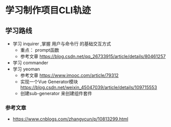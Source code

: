 # 学习制作项目CLI轨迹

## 学习路线
- 学习 inquirer ,掌握 用户与命令行 的基础交互方式
  * 重点： prompt函数
  * 参考文章 https://blog.csdn.net/qq_26733915/article/details/80461257
- 学习 commander
- 学习 yeoman  
  * 参考文章 https://www.imooc.com/article/79312
  * 实现一个Vue Generator模块 https://blog.csdn.net/weixin_45047039/article/details/109715553
  * 创建sub-generator 来创建组件套件


### 参考文章
- https://www.cnblogs.com/zhangycun/p/10813299.html
